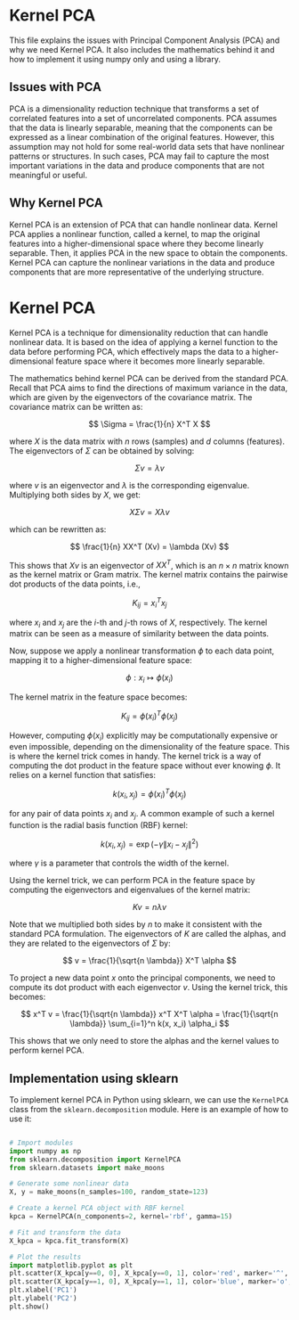 # Kernel PCA
This file explains the issues with Principal Component Analysis (PCA) and why we need Kernel PCA. It also includes the mathematics behind it and how to implement it using numpy only and using a library.

## Issues with PCA
PCA is a dimensionality reduction technique that transforms a set of correlated features into a set of uncorrelated components. PCA assumes that the data is linearly separable, meaning that the components can be expressed as a linear combination of the original features. However, this assumption may not hold for some real-world data sets that have nonlinear patterns or structures. In such cases, PCA may fail to capture the most important variations in the data and produce components that are not meaningful or useful.

## Why Kernel PCA
Kernel PCA is an extension of PCA that can handle nonlinear data. Kernel PCA applies a nonlinear function, called a kernel, to map the original features into a higher-dimensional space where they become linearly separable. Then, it applies PCA in the new space to obtain the components. Kernel PCA can capture the nonlinear variations in the data and produce components that are more representative of the underlying structure.

# Kernel PCA

Kernel PCA is a technique for dimensionality reduction that can handle nonlinear data. It is based on the idea of applying a kernel function to the data before performing PCA, which effectively maps the data to a higher-dimensional feature space where it becomes more linearly separable.

The mathematics behind kernel PCA can be derived from the standard PCA. Recall that PCA aims to find the directions of maximum variance in the data, which are given by the eigenvectors of the covariance matrix. The covariance matrix can be written as:

$$
\Sigma = \frac{1}{n} X^T X
$$

where $X$ is the data matrix with $n$ rows (samples) and $d$ columns (features). The eigenvectors of $\Sigma$ can be obtained by solving:

$$
\Sigma v = \lambda v
$$

where $v$ is an eigenvector and $\lambda$ is the corresponding eigenvalue. Multiplying both sides by $X$, we get:

$$
X \Sigma v = X \lambda v
$$

which can be rewritten as:

$$
\frac{1}{n} XX^T (Xv) = \lambda (Xv)
$$

This shows that $Xv$ is an eigenvector of $XX^T$, which is an $n \times n$ matrix known as the kernel matrix or Gram matrix. The kernel matrix contains the pairwise dot products of the data points, i.e.,

$$
K_{ij} = x_i^T x_j
$$

where $x_i$ and $x_j$ are the $i$-th and $j$-th rows of $X$, respectively. The kernel matrix can be seen as a measure of similarity between the data points.

Now, suppose we apply a nonlinear transformation $\phi$ to each data point, mapping it to a higher-dimensional feature space:

$$
\phi: x_i \mapsto \phi(x_i)
$$

The kernel matrix in the feature space becomes:

$$
K_{ij} = \phi(x_i)^T \phi(x_j)
$$

However, computing $\phi(x_i)$ explicitly may be computationally expensive or even impossible, depending on the dimensionality of the feature space. This is where the kernel trick comes in handy. The kernel trick is a way of computing the dot product in the feature space without ever knowing $\phi$. It relies on a kernel function that satisfies:

$$
k(x_i, x_j) = \phi(x_i)^T \phi(x_j)
$$

for any pair of data points $x_i$ and $x_j$. A common example of such a kernel function is the radial basis function (RBF) kernel:

$$
k(x_i, x_j) = \exp(-\gamma \|x_i - x_j\|^2)
$$

where $\gamma$ is a parameter that controls the width of the kernel.

Using the kernel trick, we can perform PCA in the feature space by computing the eigenvectors and eigenvalues of the kernel matrix:

$$
K v = n \lambda v
$$

Note that we multiplied both sides by $n$ to make it consistent with the standard PCA formulation. The eigenvectors of $K$ are called the alphas, and they are related to the eigenvectors of $\Sigma$ by:

$$
v = \frac{1}{\sqrt{n \lambda}} X^T \alpha
$$

To project a new data point $x$ onto the principal components, we need to compute its dot product with each eigenvector $v$. Using the kernel trick, this becomes:

$$
x^T v = \frac{1}{\sqrt{n \lambda}} x^T X^T \alpha = \frac{1}{\sqrt{n \lambda}} \sum_{i=1}^n k(x, x_i) \alpha_i
$$

This shows that we only need to store the alphas and the kernel values to perform kernel PCA.



## Implementation using sklearn 
To implement kernel PCA in Python using sklearn, we can use the `KernelPCA` class from the `sklearn.decomposition` module. Here is an example of how to use it:
```python

# Import modules
import numpy as np
from sklearn.decomposition import KernelPCA
from sklearn.datasets import make_moons

# Generate some nonlinear data
X, y = make_moons(n_samples=100, random_state=123)

# Create a kernel PCA object with RBF kernel
kpca = KernelPCA(n_components=2, kernel='rbf', gamma=15)

# Fit and transform the data
X_kpca = kpca.fit_transform(X)

# Plot the results
import matplotlib.pyplot as plt
plt.scatter(X_kpca[y==0, 0], X_kpca[y==0, 1], color='red', marker='^', alpha=0.5)
plt.scatter(X_kpca[y==1, 0], X_kpca[y==1, 1], color='blue', marker='o', alpha=0.5)
plt.xlabel('PC1')
plt.ylabel('PC2')
plt.show()
```
